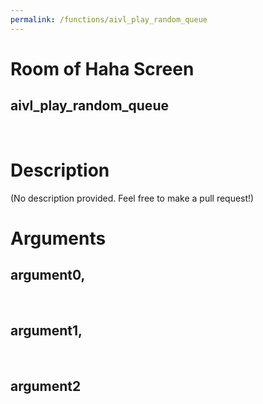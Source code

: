```yaml
---
permalink: /functions/aivl_play_random_queue
---
```

# Room of Haha Screen  
## aivl_play_random_queue  
&nbsp;  
# Description  
(No description provided. Feel free to make a pull request!) 
&nbsp;  
# Arguments
## argument0, 

&nbsp;  
## argument1, 

&nbsp;  
## argument2

&nbsp;  


